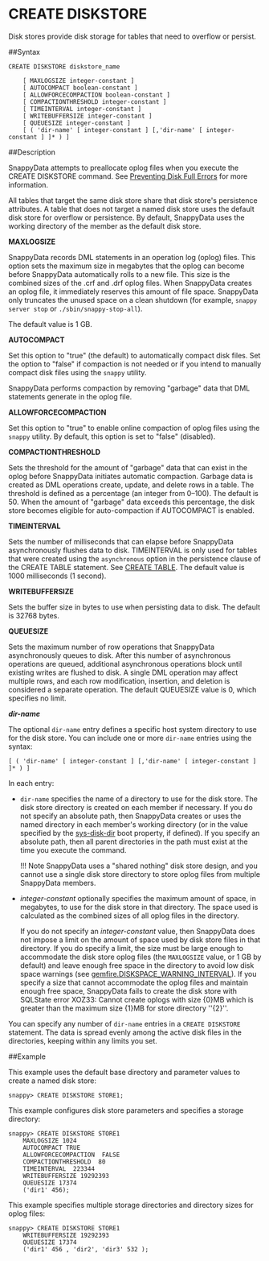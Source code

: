 # CREATE DISKSTORE

Disk stores provide disk storage for tables that need to overflow or persist.

##Syntax

``` pre
CREATE DISKSTORE diskstore_name

    [ MAXLOGSIZE integer-constant ]
    [ AUTOCOMPACT boolean-constant ]
    [ ALLOWFORCECOMPACTION boolean-constant ]
    [ COMPACTIONTHRESHOLD integer-constant ]
    [ TIMEINTERVAL integer-constant ]
    [ WRITEBUFFERSIZE integer-constant ]
    [ QUEUESIZE integer-constant ]
    [ ( 'dir-name' [ integer-constant ] [,'dir-name' [ integer-constant ] ]* ) ]
```

##Description

SnappyData attempts to preallocate oplog files when you execute the CREATE DISKSTORE command. See [Preventing Disk Full Errors](../../best_practices/prevent_disk_full_errors.md) for more information.

All tables that target the same disk store share that disk store's persistence attributes. A table that does not target a named disk store uses the default disk store for overflow or persistence. By default, SnappyData uses the working directory of the member as the default disk store.


**MAXLOGSIZE**

SnappyData records DML statements in an operation log (oplog) files. This option sets the maximum size in megabytes that the oplog can become before SnappyData automatically rolls to a new file. This size is the combined sizes of the <span class="ph filepath">.crf</span> and <span class="ph filepath">.drf</span> oplog files. When SnappyData creates an oplog file, it immediately reserves this amount of file space. SnappyData only truncates the unused space on a clean shutdown (for example, `snappy server stop` or `./sbin/snappy-stop-all`).

The default value is 1 GB.

**AUTOCOMPACT**

Set this option to "true" (the default) to automatically compact disk files. Set the option to "false" if compaction is not needed or if you intend to manually compact disk files using the `snappy` utility.

SnappyData performs compaction by removing "garbage" data that DML statements generate in the oplog file.

**ALLOWFORCECOMPACTION**

Set this option to "true" to enable online compaction of oplog files using the `snappy` utility. By default, this option is set to "false" (disabled).

**COMPACTIONTHRESHOLD**

Sets the threshold for the amount of "garbage" data that can exist in the oplog before SnappyData initiates automatic compaction. Garbage data is created as DML operations create, update, and delete rows in a table. The threshold is defined as a percentage (an integer from 0–100). The default is 50. When the amount of "garbage" data exceeds this percentage, the disk store becomes eligible for auto-compaction if AUTOCOMPACT is enabled.

**TIMEINTERVAL**

Sets the number of milliseconds that can elapse before SnappyData asynchronously flushes data to disk. TIMEINTERVAL is only used for tables that were created using the `asynchronous` option in the persistence clause of the CREATE TABLE statement. See [CREATE TABLE](create-table.md). The default value is 1000 milliseconds (1 second).

**WRITEBUFFERSIZE**

Sets the buffer size in bytes to use when persisting data to disk. The default is 32768 bytes.

**QUEUESIZE**

Sets the maximum number of row operations that SnappyData asynchronously queues to disk. After this number of asynchronous operations are queued, additional asynchronous operations block until existing writes are flushed to disk. A single DML operation may affect multiple rows, and each row modification, insertion, and deletion is considered a separate operation. The default QUEUESIZE value is 0, which specifies no limit.

***dir-name***

The optional `dir-name` entry defines a specific host system directory to use for the disk store. You can include one or more `dir-name` entries using the syntax:

``` pre
[ ( 'dir-name' [ integer-constant ] [,'dir-name' [ integer-constant ] ]* ) ]
```

In each entry:

* `dir-name` specifies the name of a directory to use for the disk store. The disk store directory is created on each member if necessary. If you do not specify an absolute path, then SnappyData creates or uses the named directory in each member's working directory (or in the value specified by the [sys-disk-dir](../../reference/configuration_parameters/sys-disk-dir.md) boot property, if defined). If you specify an absolute path, then all parent directories in the path must exist at the time you execute the command.

	!!! Note 
    	SnappyData uses a "shared nothing" disk store design, and you cannot use a single disk store directory to store oplog files from multiple SnappyData members. 

*   *integer-constant* optionally specifies the maximum amount of space, in megabytes, to use for the disk store in that directory. The space used is calculated as the combined sizes of all oplog files in the directory.

    If you do not specify an *integer-constant* value, then SnappyData does not impose a limit on the amount of space used by disk store files in that directory. If you do specify a limit, the size must be large enough to accommodate the disk store oplog files (the `MAXLOGSIZE` value, or 1 GB by default) and leave enough free space in the directory to avoid low disk space warnings (see [gemfire.DISKSPACE_WARNING_INTERVAL](../../reference/configuration_parameters/gemfire.DISKSPACE_WARNING_INTERVAL.md)). If you specify a size that cannot accommodate the oplog files and maintain enough free space, SnappyData fails to create the disk store with SQLState error XOZ33: Cannot create oplogs with size {0}MB which is greater than the maximum size {1}MB for store directory ''{2}''.

You can specify any number of `dir-name` entries in a `CREATE DISKSTORE` statement. The data is spread evenly among the active disk files in the directories, keeping within any limits you set.

##Example

This example uses the default base directory and parameter values to create a named disk store:

``` pre
snappy> CREATE DISKSTORE STORE1;
```

This example configures disk store parameters and specifies a storage directory:

``` pre
snappy> CREATE DISKSTORE STORE1 
    MAXLOGSIZE 1024 
    AUTOCOMPACT TRUE
    ALLOWFORCECOMPACTION  FALSE 
    COMPACTIONTHRESHOLD  80
    TIMEINTERVAL  223344
    WRITEBUFFERSIZE 19292393
    QUEUESIZE 17374
    ('dir1' 456);
```

This example specifies multiple storage directories and directory sizes for oplog files:

``` pre
snappy> CREATE DISKSTORE STORE1 
    WRITEBUFFERSIZE 19292393
    QUEUESIZE 17374
    ('dir1' 456 , 'dir2', 'dir3' 532 );
```


